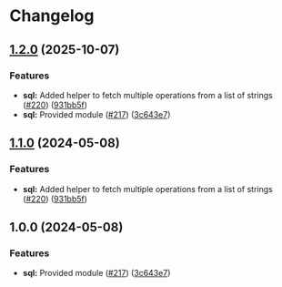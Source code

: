 # Changelog

## [1.2.0](https://github.com/bhardwajRahul/yokai/compare/sql-v1.1.0...sql/v1.2.0) (2025-10-07)


### Features

* **sql:** Added helper to fetch multiple operations from a list of strings ([#220](https://github.com/bhardwajRahul/yokai/issues/220)) ([931bb5f](https://github.com/bhardwajRahul/yokai/commit/931bb5f34ceec557a99fc5c2964cc34fe3e1b062))
* **sql:** Provided module ([#217](https://github.com/bhardwajRahul/yokai/issues/217)) ([3c643e7](https://github.com/bhardwajRahul/yokai/commit/3c643e75d7bd3e53cf4b03a24523020981936108))

## [1.1.0](https://github.com/ankorstore/yokai/compare/sql/v1.0.0...sql/v1.1.0) (2024-05-08)


### Features

* **sql:** Added helper to fetch multiple operations from a list of strings ([#220](https://github.com/ankorstore/yokai/issues/220)) ([931bb5f](https://github.com/ankorstore/yokai/commit/931bb5f34ceec557a99fc5c2964cc34fe3e1b062))

## 1.0.0 (2024-05-08)


### Features

* **sql:** Provided module ([#217](https://github.com/ankorstore/yokai/issues/217)) ([3c643e7](https://github.com/ankorstore/yokai/commit/3c643e75d7bd3e53cf4b03a24523020981936108))
